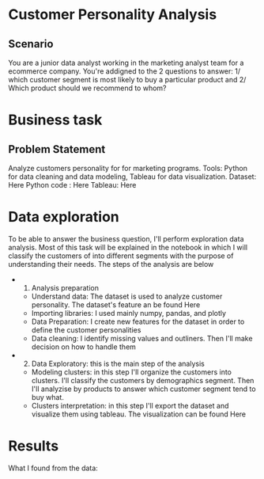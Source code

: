 # Customer Personality Analysis
## Scenario
You are a junior data analyst working in the marketing analyst team for a ecommerce company. You're addigned to the 2 questions to answer: 1/ which customer segment is most likely to buy a particular product and 2/ Which product should we recommend to whom?  
# Business task
## Problem Statement
Analyze customers personality for for marketing programs.
Tools: Python for data cleaning and data modeling, Tableau for data visualization.
Dataset: Here
Python code : Here
Tableau: Here
# Data exploration
To be able to answer the business question, I'll perform exploration data analysis. Most of this task will be explained in the notebook in which I will classify the customers of into different segments with the purpose of understanding their needs. The steps of the analysis are below  
- 1. Analysis preparation
  - Understand data: The dataset is used to analyze customer personality. The dataset's feature an be found Here
  - Importing libraries: I used mainly numpy, pandas, and plotly
  - Data Preparation: I create new features for the dataset in order to define the customer personalities
  - Data cleaning: I identify missing values and outliners. Then I'll make decision on how to handle them
- 2. Data Exploratory: this is the main step of the analysis
  - Modeling clusters: in this step I'll organize the customers into clusters. I'll classify the customers by demographics segment. Then I'll analyzise by products to answer which customer segment tend to buy what.
  - Clusters interpretation: in this step I'll export the dataset and visualize them using tableau. The visualization can be found Here
# Results
What I found from the data:
